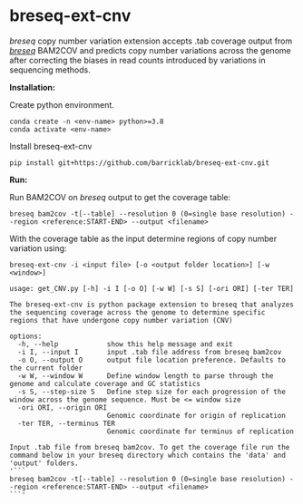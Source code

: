 # breseq-ext-cnv
*breseq* copy number variation extension accepts .tab coverage output from [*breseq*](https://github.com/barricklab/breseq.git) BAM2COV and predicts copy number variations across the genome after correcting the biases in read counts introduced by variations in sequencing methods.

**Installation:**

Create python environment. 
```
conda create -n <env-name> python>=3.8
conda activate <env-name>
```
Install breseq-ext-cnv
```
pip install git+https://github.com/barricklab/breseq-ext-cnv.git
```
**Run:**

Run BAM2COV on *breseq* output to get the coverage table: 
```
breseq bam2cov -t[--table] --resolution 0 (0=single base resolution) --region <reference:START-END> --output <filename>
```
With the coverage table as the input determine regions of copy number variation using: 

```
breseq-ext-cnv -i <input file> [-o <output folder location>] [-w <window>]
```
```
usage: get_CNV.py [-h] -i I [-o O] [-w W] [-s S] [-ori ORI] [-ter TER]

The breseq-ext-cnv is python package extension to breseq that analyzes the sequencing coverage across the genome to determine specific regions that have undergone copy number variation (CNV)

options:
  -h, --help            show this help message and exit
  -i I, --input I       input .tab file address from breseq bam2cov
  -o O, --output O      output file location preference. Defaults to the current folder
  -w W, --window W      Define window length to parse through the genome and calculate coverage and GC statistics
  -s S, --step-size S   Define step size for each progression of the window across the genome sequence. Must be <= window size
  -ori ORI, --origin ORI
                        Genomic coordinate for origin of replication
  -ter TER, --terminus TER
                        Genomic coordinate for terminus of replication

Input .tab file from breseq bam2cov. To get the coverage file run the command below in your breseq directory which contains the 'data' and 'output' folders.
'```
breseq bam2cov -t[--table] --resolution 0 (0=single base resolution) --region <reference:START-END> --output <filename>
```'
```
